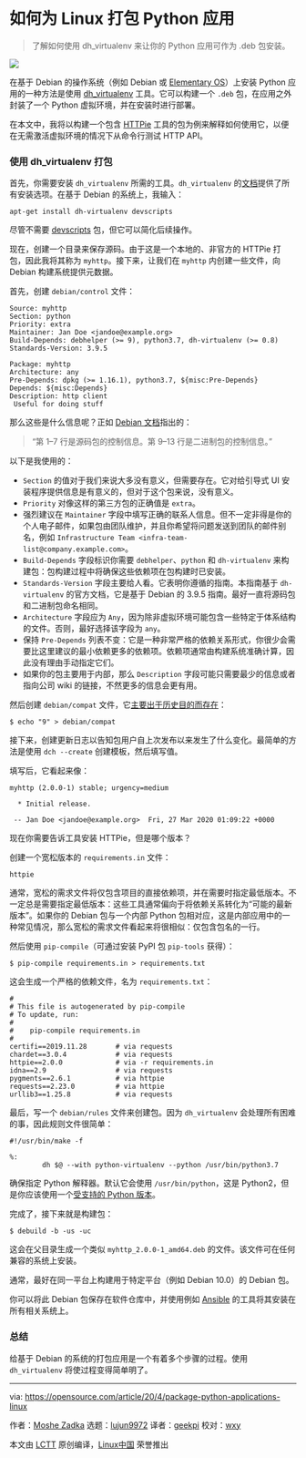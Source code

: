 [#]: collector: (lujun9972)
[#]: translator: (geekpi)
[#]: reviewer: (wxy)
[#]: publisher: (wxy)
[#]: url: (https://linux.cn/article-12143-1.html)
[#]: subject: (How to package Python applications for Linux)
[#]: via: (https://opensource.com/article/20/4/package-python-applications-linux)
[#]: author: (Moshe Zadka https://opensource.com/users/moshez)

如何为 Linux 打包 Python 应用
======

> 了解如何使用 dh_virtualenv 来让你的 Python 应用可作为 .deb 包安装。

![](https://img.linux.net.cn/data/attachment/album/202004/23/235547iztz5d955t9s9b5t.jpg)

在基于 Debian 的操作系统（例如 Debian 或 [Elementary OS][2]）上安装 Python 应用的一种方法是使用 [dh_virtualenv][3] 工具。它可以构建一个 `.deb` 包，在应用之外封装了一个 Python 虚拟环境，并在安装时进行部署。

在本文中，我将以构建一个包含 [HTTPie][4] 工具的包为例来解释如何使用它，以便在无需激活虚拟环境的情况下从命令行测试 HTTP API。

### 使用 dh_virtualenv 打包

首先，你需要安装 `dh_virtualenv` 所需的工具。`dh_virtualenv` 的[文档][5]提供了所有安装选项。在基于 Debian 的系统上，我输入：

```
apt-get install dh-virtualenv devscripts
```

尽管不需要 [devscripts][6] 包，但它可以简化后续操作。

现在，创建一个目录来保存源码。由于这是一个本地的、非官方的  HTTPie  打包，因此我将其称为 `myhttp`。接下来，让我们在 `myhttp` 内创建一些文件，向 Debian 构建系统提供元数据。

首先，创建 `debian/control` 文件：

```
Source: myhttp
Section: python
Priority: extra
Maintainer: Jan Doe <jandoe@example.org>
Build-Depends: debhelper (>= 9), python3.7, dh-virtualenv (>= 0.8)
Standards-Version: 3.9.5

Package: myhttp
Architecture: any
Pre-Depends: dpkg (>= 1.16.1), python3.7, ${misc:Pre-Depends}
Depends: ${misc:Depends}
Description: http client
 Useful for doing stuff
```

那么这些是什么信息呢？正如 [Debian 文档][8]指出的：

>“第 1–7 行是源码包的控制信息。第 9–13 行是二进制包的控制信息。”

以下是我使用的：

* `Section` 的值对于我们来说大多没有意义，但需要存在。它对给引导式 UI 安装程序提供信息是有意义的，但对于这个包来说，没有意义。
* `Priority` 对像这样的第三方包的正确值是  `extra`。
* 强烈建议在 `Maintainer` 字段中填写正确的联系人信息。但不一定非得是你的个人电子邮件，如果包由团队维护，并且你希望将问题发送到团队的邮件别名，例如 `Infrastructure Team <infra-team-list@company.example.com>`。
* `Build-Depends` 字段标识你需要 `debhelper`、`python` 和 `dh-virtualenv` 来构建包：包构建过程中将确保这些依赖项在包构建时已安装。
* `Standards-Version` 字段主要给人看。它表明你遵循的指南。本指南基于 `dh-virtualenv` 的官方文档，它是基于 Debian 的 3.9.5 指南。最好一直将源码包和二进制包命名相同。
* `Architecture` 字段应为 `Any`，因为除非虚拟环境可能包含一些特定于体系结构的文件。否则，最好选择该字段为 `any`。
* 保持 `Pre-Depends` 列表不变：它是一种非常严格的依赖关系形式，你很少会需要比这里建议的最小依赖更多的依赖项。依赖项通常由构建系统准确计算，因此没有理由手动指定它们。
* 如果你的包主要用于内部，那么 `Description` 字段可能只需要最少的信息或者指向公司 wiki 的链接，不然更多的信息会更有用。

然后创建 `debian/compat` 文件，它[主要出于历史目的而存在][10]：

```
$ echo "9" > debian/compat
```

接下来，创建更新日志以告知包用户自上次发布以来发生了什么变化。最简单的方法是使用 `dch --create` 创建模板，然后填写值。

填写后，它看起来像：

```
myhttp (2.0.0-1) stable; urgency=medium

  * Initial release.

 -- Jan Doe <jandoe@example.org>  Fri, 27 Mar 2020 01:09:22 +0000
```

现在你需要告诉工具安装 HTTPie，但是哪个版本？

创建一个宽松版本的 `requirements.in` 文件：

```
httpie
```

通常，宽松的需求文件将仅包含项目的直接依赖项，并在需要时指定最低版本。不一定总是需要指定最低版本：这些工具通常偏向于将依赖关系转化为“可能的最新版本”。如果你的 Debian 包与一个内部 Python 包相对应，这是内部应用中的一种常见情况，那么宽松的需求文件看起来将很相似：仅包含包名的一行。

然后使用 `pip-compile`（可通过安装 PyPI 包 `pip-tools` 获得）：

```
$ pip-compile requirements.in > requirements.txt
```

这会生成一个严格的依赖文件，名为 `requirements.txt`：

```
#
# This file is autogenerated by pip-compile
# To update, run:
#
#    pip-compile requirements.in
#
certifi==2019.11.28       # via requests
chardet==3.0.4            # via requests
httpie==2.0.0             # via -r requirements.in
idna==2.9                 # via requests
pygments==2.6.1           # via httpie
requests==2.23.0          # via httpie
urllib3==1.25.8           # via requests
```

最后，写一个 `debian/rules` 文件来创建包。因为 `dh_virtualenv` 会处理所有困难的事，因此规则文件很简单：

```
#!/usr/bin/make -f

%:
        dh $@ --with python-virtualenv --python /usr/bin/python3.7
```

确保指定 Python 解释器。默认它会使用 `/usr/bin/python`，这是 Python2，但是你应该使用一个[受支持的 Python 版本][11]。

完成了，接下来就是构建包：

```
$ debuild -b -us -uc
```

这会在父目录生成一个类似 `myhttp_2.0.0-1_amd64.deb` 的文件。该文件可在任何兼容的系统上安装。

通常，最好在同一平台上构建用于特定平台（例如 Debian 10.0）的 Debian 包。

你可以将此 Debian 包保存在软件仓库中，并使用例如 [Ansible][12] 的工具将其安装在所有相关系统上。

### 总结

给基于 Debian 的系统的打包应用是一个有着多个步骤的过程。使用 `dh_virtualenv` 将使过程变得简单明了。

--------------------------------------------------------------------------------

via: https://opensource.com/article/20/4/package-python-applications-linux

作者：[Moshe Zadka][a]
选题：[lujun9972][b]
译者：[geekpi](https://github.com/geekpi)
校对：[wxy](https://github.com/wxy)

本文由 [LCTT](https://github.com/LCTT/TranslateProject) 原创编译，[Linux中国](https://linux.cn/) 荣誉推出

[a]: https://opensource.com/users/moshez
[b]: https://github.com/lujun9972
[1]: https://opensource.com/sites/default/files/styles/image-full-size/public/lead-images/life-python.jpg?itok=F2PYP2wT (Python in a tree)
[2]: https://opensource.com/article/19/12/pantheon-linux-desktop
[3]: https://dh-virtualenv.readthedocs.io/en/latest/
[4]: https://opensource.com/article/19/8/getting-started-httpie
[5]: https://dh-virtualenv.readthedocs.io/en/1.1/tutorial.html
[6]: http://man.he.net/man1/devscripts
[7]: mailto:jandoe@example.org
[8]: https://www.debian.org/doc/manuals/maint-guide/dreq.en.html#control
[9]: mailto:infra-team-list@company.example.com
[10]: https://www.debian.org/doc/manuals/maint-guide/dother.en.html#compat
[11]: https://opensource.com/article/19/11/end-of-life-python-2
[12]: https://opensource.com/resources/what-ansible
